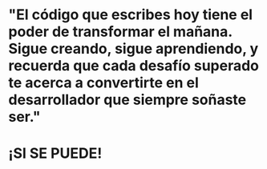 # "El código que escribes hoy tiene el poder de transformar el mañana. Sigue creando, sigue aprendiendo, y recuerda que cada desafío superado te acerca a convertirte en el desarrollador que siempre soñaste ser."

# ¡SI SE PUEDE!
